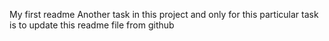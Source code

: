 My first readme
Another task in this project and only for this particular task is to update this readme file from github
